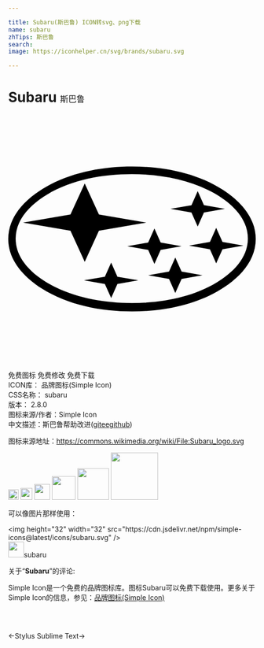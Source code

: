 ```yaml
---

title: Subaru(斯巴鲁) ICON转svg、png下载
name: subaru
zhTips: 斯巴鲁
search: 
image: https://iconhelper.cn/svg/brands/subaru.svg

---
```


# Subaru  <small style="font-size: 60%;font-weight: 100">斯巴鲁</small>

<div id="svg" class="svg-wrap">
<svg role="img" viewBox="0 0 24 24" xmlns="http://www.w3.org/2000/svg"><title>Subaru icon</title><path d="M12 4.983c3.004 0 6.224.612 8.786 2.239C22.451 8.286 24 9.9 24 12.002c0 2.456-2.097 4.242-4.106 5.287-2.391 1.238-5.216 1.728-7.894 1.728-3.003 0-6.217-.605-8.78-2.238C1.556 15.714 0 14.101 0 12.003 0 9.536 2.092 7.757 4.106 6.71 6.504 5.474 9.323 4.983 12 4.983zm-.025.746c-2.793 0-5.802.523-8.225 1.983-1.524.912-3.03 2.347-3.03 4.253 0 2.239 2.04 3.806 3.864 4.706 2.258 1.102 4.897 1.53 7.391 1.53 2.798 0 5.809-.523 8.232-1.983 1.517-.918 3.029-2.346 3.029-4.253 0-2.243-2.035-3.813-3.864-4.705-2.258-1.104-4.898-1.53-7.397-1.53zm-10.54 4.686l4.597-.784 1.384-3.003L8.794 9.63l4.596.784-4.596.792-1.378 3.01-1.384-3.01zm10.106 2.289l2.028-.356.605-1.359.606 1.359 2.028.356-2.028.35-.606 1.36-.605-1.36zm4.196-3.621l2.028-.35.605-1.365.606 1.364 2.028.35-2.028.357-.606 1.36-.606-1.36zM13.57 15.51l2.02-.35.607-1.365.612 1.365 2.027.35-2.027.357-.612 1.36-.606-1.36zm-6.23.491l2.028-.35.612-1.366.605 1.366 2.028.35-2.028.357-.605 1.359-.612-1.359zm10.196-3.353l2.022-.357.605-1.359.612 1.359 2.028.357-2.028.35-.612 1.357-.606-1.357Z"/></svg>
</div>
<detail full-name='subaru'></detail>

<div class="detail-page">
<p>
<span><span class="badge-success badge">免费图标</span> <span class="badge-success badge">免费修改</span>  <span class="badge-success badge">免费下载</span> </span>
<br/>
<span>
ICON库：
<span class="badge-secondary badge">品牌图标(Simple Icon)</span> 
</span>
<br/>
<span>
CSS名称：
<span class="badge-secondary badge">subaru</span> 
</span>

<br/>
<span>
版本：
<span class="badge-secondary badge">2.8.0</span> 
</span>
<br/>
<span>图标来源/作者：<span class="badge-light badge">Simple Icon</span></span> 
<br/>
<span class="zh-detail">中文描述：<span class="badge-primary badge">斯巴鲁</span><span class="help-link"><span>帮助改进</span>(<a href="https://gitee.com/liuwave/icon-helper/edit/master/json/brands/subaru.json" target="_blank" rel="noopener noreferrer">gitee</a><a href="https://github.com/liuwave/icon-helper/edit/master/json/brands/subaru.json" target="_blank" rel="noopener noreferrer">github</a></span>)</span><br/>
</p>
</div><div class="description description alert alert-light"><p>图标来源地址：<a href="https://commons.wikimedia.org/wiki/File:Subaru_logo.svg" target="_blank" rel="noopener noreferrer">https://commons.wikimedia.org/wiki/File:Subaru_logo.svg</a></p></div>
<div class="alert alert-dark">
<img height="21" width="21" src="https://cdn.jsdelivr.net/npm/simple-icons@latest/icons/subaru.svg" />
<img height="24" width="24" src="https://cdn.jsdelivr.net/npm/simple-icons@latest/icons/subaru.svg" />
<img height="32" width="32" src="https://cdn.jsdelivr.net/npm/simple-icons@latest/icons/subaru.svg" />
<img height="48" width="48" src="https://cdn.jsdelivr.net/npm/simple-icons@latest/icons/subaru.svg" />
<img height="64" width="64" src="https://cdn.jsdelivr.net/npm/simple-icons@latest/icons/subaru.svg" />
<img height="96" width="96" src="https://cdn.jsdelivr.net/npm/simple-icons@latest/icons/subaru.svg" />

</div>
<div>
  <p>可以像图片那样使用：    
  </p>
  <div class="alert alert-primary" style="font-size: 14px">
    &lt;img height="32" width="32" src="https://cdn.jsdelivr.net/npm/simple-icons@latest/icons/subaru.svg" /&gt;
    <copy-btn content='<img height="32" width="32" src="https://cdn.jsdelivr.net/npm/simple-icons@latest/icons/subaru.svg" />'></copy-btn>
  </div>
  <div class="alert alert-secondary">
    <img height="32" width="32" src="https://cdn.jsdelivr.net/npm/simple-icons@latest/icons/subaru.svg" />subaru
    <copy-btn content="subaru" btn-title="复制图标名称"></copy-btn>
  </div>
</div>
<div class="icon-detail__container">
<p>关于“<b>Subaru</b>”的评论:</p>
</div>
<Vssue title="关于“Subaru”的评论" />
<div><p>Simple Icon是一个免费的品牌图标库。图标Subaru可以免费下载使用。更多关于  Simple Icon的信息，参见：<a target="_blank" href="https://iconhelper.cn/brands.html">品牌图标(Simple Icon)</a>
</p></div>


<div style="padding:2rem 0 " class="page-nav"><p class="inner"><span class="prev">←<router-link to="/icon/stylus.html">Stylus</router-link></span> <span class="next"><router-link to="/icon/sublime-text.html">Sublime Text</router-link>→</span></p></div>
